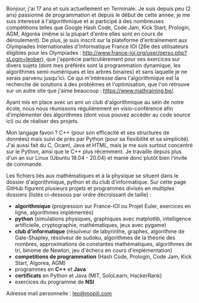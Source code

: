 Bonjour, j'ai 17 ans et suis actuellement en Terminale. Je suis depuis peu (2 ans) passionné de programmation et depuis
le début de cette année, je me suis interessé à l'algorithmique et ai participé à des nombreuses compétitions
telles que Google Hash Code, Code Jam, Kick Start, Prologin, AGM, Algoréa (même si la plupart d'entre elles sont en cours de déroulement). De plus, je suis inscrit sur la plateforme d'entraînement aux Olympiades Internationales d'Informatique France IOI (26e des utilisateurs éligibles pour les Olympiades : http://www.france-ioi.org/user/perso.php?sLogin=leober), que j'apprécie particulièrement pour ses exercices sur divers sujets (dont mes préférés sont la programmation dynamique, les algorithmes semi-numériques et les arbres binaires) et sans laquelle je ne serais parvenu jusqu'ici. Ce qui m'intéresse dans l'algorithmique est la recherche de solutions à des problèmes et l'optimisation, que l'on retrouve sur un autre site que j'aime beaucoup : https://www.mathraining.be/.

Ayant mis en place avec un ami un club d'algorithmique au sein de notre école, nous nous réunissons régulièrement en 
visio-conférence afin d'implémenter des algorithmes (dont vous pouvez accéder au code source ici) ou de réaliser des
projets. 

Mon langage favori ? C++ (pour son efficacité et ses structures de données) mais suivi de près par Python (pour sa flexibilité et sa simplicité). J'ai aussi fait du C, Ocaml, Java et HTML, mais je me suis surtout concentré sur le Python, ainsi que le C++ plus récemment. Je travaille depuis plus d'un an sur Linux (Ubuntu 18.04 - 20.04) et manie donc plutôt bien l'invite de commande.

Les fichiers liés aux mathématiques et à la physique se situent dans le dossier d'algorithmique, python et du club d'informatique. Sur cette page GitHub figurent plusieurs projets et programmes divisés en multiples dossiers (listés ci-dessous par ordre décroissant de taille) :
- **algorithmique** (progression sur France-IOI ou Projet Euler, exercices en ligne, algorithmes implémentés)
- **python** (simulations physiques, graphiques avec matplotlib, intelligence artificielle, cryptographie, mathématiques, jeux avec pygame)
- **club d'informatique** (résolveur de labyrinthe, graphes, algorithme de Gale-Shapley, résolveur de sudoku, algorithmes de la théorie des nombres, approximations de constantes mathématiques, algorithmes de tri, binome de Newton, jeu d'échecs en cours d'implémentation)
- **competitions de programmation** (Hash Code, Prologin, Code Jam, Kick Start, Algorea, AGM)
- programmes en **C++** et **Java**
- **certificats** en Python et Java (MIT, SoloLearn, HackerRank)
- exercices du programme de **NSI**

Adresse mail personnelle : leo@mopili.com
